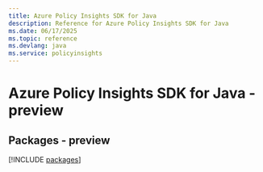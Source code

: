 ```yaml
---
title: Azure Policy Insights SDK for Java
description: Reference for Azure Policy Insights SDK for Java
ms.date: 06/17/2025
ms.topic: reference
ms.devlang: java
ms.service: policyinsights
---
```

# Azure Policy Insights SDK for Java - preview
## Packages - preview
[!INCLUDE [packages](policy-insights-index.md)]